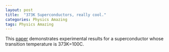 ```yaml
---
layout: post
title:  "373K Superconductors, really cool."
categories: Physics Amazing
tags: Physics Amazing
---
```

This [paper](arxiv.org/pdf/1603.01482v1.pdf) demonstrates experimental results for a superconductor whose transition temperature is 373K=100C. 

